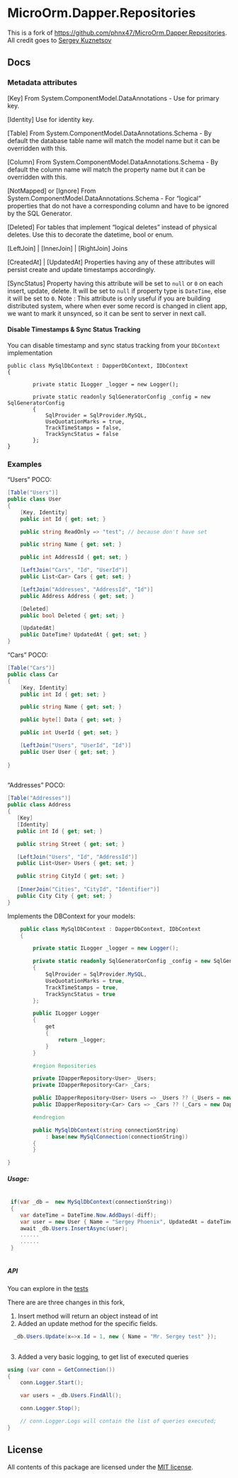 # MicroOrm.Dapper.Repositories

This is a fork of https://github.com/phnx47/MicroOrm.Dapper.Repositories.
All credit goes to [Sergey Kuznetsov](https://github.com/phnx47)

## Docs

 
### Metadata attributes

[Key]
From System.ComponentModel.DataAnnotations - Use for primary key.

[Identity]
Use for identity key.

[Table]
From System.ComponentModel.DataAnnotations.Schema - By default the database table name will match the model name but it can be overridden with this.

[Column]
From System.ComponentModel.DataAnnotations.Schema - By default the column name will match the property name but it can be overridden with this.

[NotMapped] or [Ignore]
From System.ComponentModel.DataAnnotations.Schema - For “logical” properties that do not have a corresponding column and have to be ignored by the SQL Generator.

[Deleted]
For tables that implement “logical deletes” instead of physical deletes. Use this to decorate the datetime, bool or enum.

[LeftJoin]  | [InnerJoin] | [RightJoin]
Joins

[CreatedAt] |  [UpdatedAt]
Properties having any of these attributes will persist create and update timestamps accordingly. 

[SyncStatus]
Property having this attribute will be set to `null` or `0`  on each insert, update, delete. It will be set to `null` if property type is `DateTime`, else it will be set to `0`.
Note : This attribute is only useful if you are building distributed system, where when ever some record is changed in client app, we want to mark it unsynced, so it can be sent to server in next call. 
#### Disable Timestamps & Sync Status Tracking
You can disable timestamp and sync status tracking from your `DbContext`
implementation 
```
public class MySqlDbContext : DapperDbContext, IDbContext
{

        private static ILogger _logger = new Logger();

        private static readonly SqlGeneratorConfig _config = new SqlGeneratorConfig
        {
            SqlProvider = SqlProvider.MySQL,
            UseQuotationMarks = true,
            TrackTimeStamps = false,
            TrackSyncStatus = false
        };
}
```



### Examples

“Users” POCO:
```c#
[Table("Users")]
public class User
{
    [Key, Identity]
    public int Id { get; set; }

    public string ReadOnly => "test"; // because don't have set

    public string Name { get; set; }

    public int AddressId { get; set; }

    [LeftJoin("Cars", "Id", "UserId")]
    public List<Car> Cars { get; set; }

    [LeftJoin("Addresses", "AddressId", "Id")]
    public Address Address { get; set; }

    [Deleted]
    public bool Deleted { get; set; }

    [UpdatedAt]
    public DateTime? UpdatedAt { get; set; }
}
```

“Cars” POCO:
```c#
[Table("Cars")]
public class Car
{
    [Key, Identity]
    public int Id { get; set; }

    public string Name { get; set; }

    public byte[] Data { get; set; }

    public int UserId { get; set; }

    [LeftJoin("Users", "UserId", "Id")]
    public User User { get; set; }
 
}
 
```
“Addresses” POCO:
```c#
[Table("Addresses")]
public class Address
{
   [Key]
   [Identity]
   public int Id { get; set; }

   public string Street { get; set; }

   [LeftJoin("Users", "Id", "AddressId")]
   public List<User> Users { get; set; }

   public string CityId { get; set; }
        
   [InnerJoin("Cities", "CityId", "Identifier")]
   public City City { get; set; }
}
```
Implements the DBContext for your models:

```c#
    public class MySqlDbContext : DapperDbContext, IDbContext
    {

        private static ILogger _logger = new Logger();

        private static readonly SqlGeneratorConfig _config = new SqlGeneratorConfig
        {
            SqlProvider = SqlProvider.MySQL,
            UseQuotationMarks = true,
            TrackTimeStamps = true,
            TrackSyncStatus = true
        };

        public ILogger Logger
        {
            get
            {
                return _logger;
            }
        }

        #region Repositeries 

        private IDapperRepository<User> _Users;
        private IDapperRepository<Car> _Cars;

        public IDapperRepository<User> Users => _Users ?? (_Users = new DapperRepository<User>(Connection, _config, _logger));
        public IDapperRepository<Car> Cars => _Cars ?? (_Cars = new DapperRepository<Car>(Connection, _config, _logger));

        #endregion

        public MySqlDbContext(string connectionString)
            : base(new MySqlConnection(connectionString))
        {
        } 

}
```
##### Usage:

```c#

 if(var _db =  new MySqlDbContext(connectionString))
 {
    var dateTime = DateTime.Now.AddDays(-diff);
    var user = new User { Name = "Sergey Phoenix", UpdatedAt = dateTime };
    await _db.Users.InsertAsync(user);
	......
	......
 }
 

```

##### API

You can explore in the [tests](https://github.com/hmshafeeq/MicroOrm.Dapper.Repositories/blob/master/test/MicroOrm.Dapper.Repositories.Tests/RepositoriesTests/RepositoriesTests.cs)

There are are three changes in this fork,
1. Insert method will return an  object instead of int 
2. Added an update method for the specific fields. 
```c#
  _db.Users.Update(x=>x.Id = 1, new { Name = "Mr. Sergey test" });
  
```
3. Added a very basic logging, to get list of executed queries
```c#
using (var conn = GetConnection())
{
    conn.Logger.Start();

	var users = _db.Users.FindAll();

	conn.Logger.Stop();

    // conn.Logger.Logs will contain the list of queries executed;	
}
```

## License

All contents of this package are licensed under the [MIT license](https://opensource.org/licenses/MIT).
